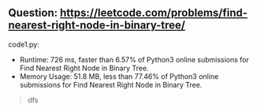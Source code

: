 ## Question: https://leetcode.com/problems/find-nearest-right-node-in-binary-tree/

code1.py:
* Runtime: 726 ms, faster than 6.57% of Python3 online submissions for Find Nearest Right Node in Binary Tree.
* Memory Usage: 51.8 MB, less than 77.46% of Python3 online submissions for Find Nearest Right Node in Binary Tree.
> dfs